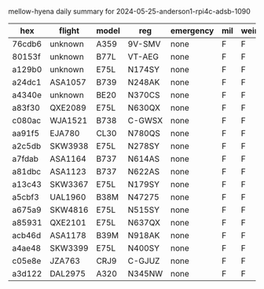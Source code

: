 mellow-hyena daily summary for 2024-05-25-anderson1-rpi4c-adsb-1090

|hex|flight|model|reg|emergency|mil|weirdo|
|--|--|--|--|--|--|--|
|76cdb6|unknown|A359|9V-SMV|none|F|F|
|80153f|unknown|B77L|VT-AEG|none|F|F|
|a129b0|unknown|E75L|N174SY|none|F|F|
|a24dc1|ASA1057|B739|N248AK|none|F|F|
|a4340e|unknown|BE20|N370CS|none|F|F|
|a83f30|QXE2089|E75L|N630QX|none|F|F|
|c080ac|WJA1521|B738|C-GWSX|none|F|F|
|aa91f5|EJA780|CL30|N780QS|none|F|F|
|a2c5db|SKW3938|E75L|N278SY|none|F|F|
|a7fdab|ASA1164|B737|N614AS|none|F|F|
|a81dbc|ASA1123|B737|N622AS|none|F|F|
|a13c43|SKW3367|E75L|N179SY|none|F|F|
|a5cbf3|UAL1960|B38M|N47275|none|F|F|
|a675a9|SKW4816|E75L|N515SY|none|F|F|
|a85931|QXE2101|E75L|N637QX|none|F|F|
|acb46d|ASA1178|B39M|N918AK|none|F|F|
|a4ae48|SKW3399|E75L|N400SY|none|F|F|
|c05e8e|JZA763|CRJ9|C-GJUZ|none|F|F|
|a3d122|DAL2975|A320|N345NW|none|F|F|
